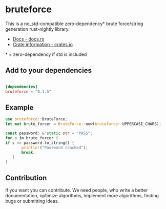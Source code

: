 # bruteforce

This is a no_std-compatible zero-dependency* brute force/string generation rust-nightly library.
* [Docs - docs.rs](https://docs.rs/bruteforce/)
* [Crate information - crates.io](https://crates.io/crates/bruteforce/)

\* = zero-dependency if std is included  

## Add to your dependencies

```toml

[dependencies]
bruteforce = "0.1.5"

```

  

## Example

```rust
use bruteforce::BruteForce;
let mut brute_forcer = BruteForce::new(bruteforce::UPPERCASE_CHARS);

const password: &'static str = "PASS";
for s in brute_forcer {
if s == password.to_string() {
       println!("Password cracked");
       break;
   }
}
```

  

## Contribution

  

If you want you can contribute. We need people, who write a better documentation, optimize algorithms, implement more algorithms, finding bugs or submitting ideas.